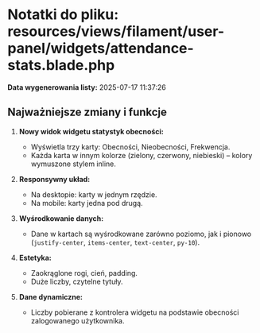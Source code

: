 # Notatki do pliku: resources/views/filament/user-panel/widgets/attendance-stats.blade.php

**Data wygenerowania listy:** 2025-07-17 11:37:26

## Najważniejsze zmiany i funkcje

1. **Nowy widok widgetu statystyk obecności:**
   - Wyświetla trzy karty: Obecności, Nieobecności, Frekwencja.
   - Każda karta w innym kolorze (zielony, czerwony, niebieski) – kolory wymuszone stylem inline.

2. **Responsywny układ:**
   - Na desktopie: karty w jednym rzędzie.
   - Na mobile: karty jedna pod drugą.

3. **Wyśrodkowanie danych:**
   - Dane w kartach są wyśrodkowane zarówno poziomo, jak i pionowo (`justify-center`, `items-center`, `text-center`, `py-10`).

4. **Estetyka:**
   - Zaokrąglone rogi, cień, padding.
   - Duże liczby, czytelne tytuły.

5. **Dane dynamiczne:**
   - Liczby pobierane z kontrolera widgetu na podstawie obecności zalogowanego użytkownika. 
